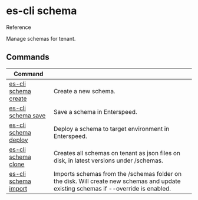# es-cli schema
Reference

Manage schemas for tenant.

## Commands
|Command| |
|---|---|
|[es-cli schema create](#)  |Create a new schema.   |
|[es-cli schema save](#)   |Save a schema in Enterspeed.   |
|[es-cli schema deploy](#)   |Deploy a schema to target environment in Enterspeed.   |
|[es-cli schema clone](#)   |Creates all schemas on tenant as json files on disk, in latest versions under /schemas.  |
|[es-cli schema import](#)   |Imports schemas from the /schemas folder on the disk. Will create new schemas and update existing schemas if --override is enabled.  |